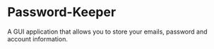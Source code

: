 # Password-Keeper
A GUI application that allows you to store your emails, password and account information.
